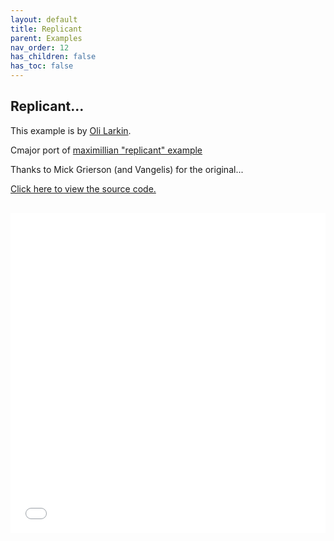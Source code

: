 ```yaml
---
layout: default
title: Replicant
parent: Examples
nav_order: 12
has_children: false
has_toc: false
---
```


## Replicant...

This example is by [Oli Larkin](https://github.com/olilarkin).

Cmajor port of [maximillian "replicant" example](https://github.com/micknoise/Maximilian/blob/master/cpp/commandline/maximilian_examples/16.Replicant/main.cpp)

Thanks to Mick Grierson (and Vangelis) for the original...


<a href="https://github.com/olilarkin/cmajor_replicant" target="_blank">Click here to view the source code.</a>

<iframe style="display: inline-block; width: 100%; height: 32rem; border:none; padding-top: 1rem;"
        src="../../../assets/example_patches/Replicant/index.html">
</iframe>

